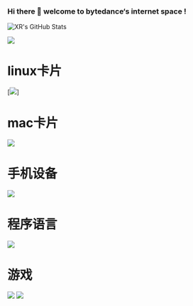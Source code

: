 ### Hi there 👋 welcome to bytedance‘s internet space !


![XR's GitHub Stats](https://github-readme-stats.vercel.app/api?username=wjl110&show_icons=true&count_private=true&hide=prs&theme=default_repocard)


![](https://visitor-badge.glitch.me/badge?page_id=wjl110)


# linux卡片
[![](https://img.shields.io/badge/OS-kali%20Linux-33aadd?style=flat-square&logo=arch-linux&logoColor=ffffff)]

# mac卡片
[![](https://img.shields.io/badge/macOS-Hackintosh-292e33?style=flat-square&logo=apple&logoColor=ffffff)](https://www.tonymacx86.com/)

# 手机设备
[![](https://img.shields.io/badge/iPhone-11-pro?style=flat-square&logo=apple&logoColor=ffffff)](https://www.apple.com/)

# 程序语言
[![](https://img.shields.io/badge/-Python-007396?style=flat-square&logo=python&logoColor=ffffff)](https://reactjs.org/)

# 游戏
![](https://img.shields.io/badge/-Nintendo%20Switch-e60012?style=flat-square&logo=nintendo%20switch&logoColor=ffffff)
[![](https://img.shields.io/badge/Steam-171a21?style=flat-square&logo=steam&logoColor=ffffff)](https://steamcommunity.com/id/antzuhl)





<!--
**wjl110/wjl110** is a ✨ _special_ ✨ repository because its `README.md` (this file) appears on your GitHub profile.

Here are some ideas to get you started:

- 🔭 I’m currently working on ...
- 🌱 I’m currently learning ...
- 👯 I’m looking to collaborate on ...
- 🤔 I’m looking for help with ...
- 💬 Ask me about ...
- 📫 How to reach me: ...
- 😄 Pronouns: ...
- ⚡ Fun fact: ...
-->
